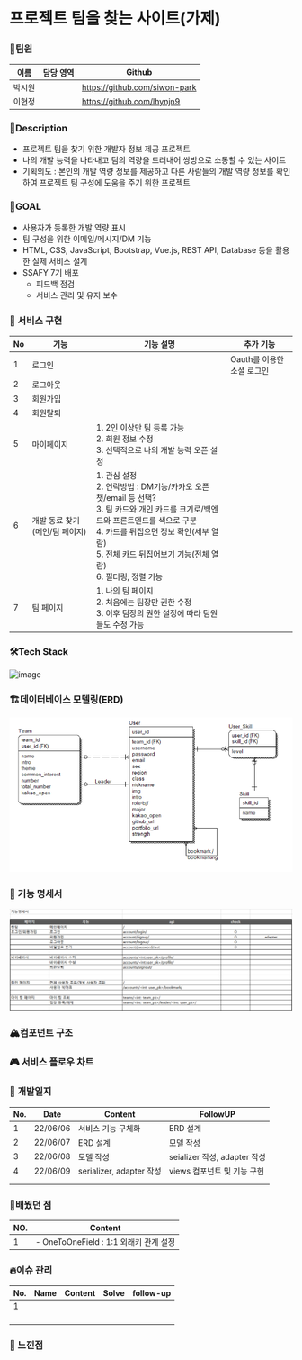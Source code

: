 # 프로젝트 팀을 찾는 사이트(가제)

### 🤝팀원

| 이름   | 담당 영역 | Github                        |
| ------ | --------- | ----------------------------- |
| 박시원 |           | https://github.com/siwon-park |
| 이현정 |           | https://github.com/lhynjn9    |



### 📝Description

- 프로젝트 팀을 찾기 위한 개발자 정보 제공 프로젝트
- 나의 개발 능력을 나타내고 팀의 역량을 드러내어 쌍방으로 소통할 수 있는 사이트
- 기획의도 : 본인의 개발 역량 정보를 제공하고 다른 사람들의 개발 역량 정보를 확인하여 프로젝트 팀 구성에 도움을 주기 위한 프로젝트



### 🥇GOAL

- 사용자가 등록한 개발 역량 표시
- 팀 구성을 위한 이메일/메시지/DM 기능
- HTML, CSS, JavaScript, Bootstrap, Vue.js, REST API, Database 등을 활용한 실제 서비스 설계
- SSAFY 7기 배포
  - 피드백 점검
  - 서비스 관리 및 유지 보수




### 🎨 서비스 구현

| No   | 기능                           | 기능 설명                                                    | 추가 기능                  |
| ---- | ------------------------------ | ------------------------------------------------------------ | -------------------------- |
| 1    | 로그인                         |                                                              | Oauth를 이용한 소셜 로그인 |
| 2    | 로그아웃                       |                                                              |                            |
| 3    | 회원가입                       |                                                              |                            |
| 4    | 회원탈퇴                       |                                                              |                            |
| 5    | 마이페이지                     | 1. 2인 이상만 팀 등록 가능<br />2. 회원 정보 수정<br />3. 선택적으로 나의 개발 능력 오픈 설정<br /> |                            |
| 6    | 개발 동료 찾기(메인/팀 페이지) | 1. 관심 설정<br />2. 연락방법 : DM기능/카카오 오픈챗/email 등 선택?<br />3. 팀 카드와 개인 카드를 크기로/백엔드와 프론트엔드를 색으로 구분<br />4. 카드를 뒤집으면 정보 확인(세부 열람)<br />5. 전체 카드 뒤집어보기 기능(전체 열람)<br />6. 필터링, 정렬 기능 |                            |
| 7    | 팀 페이지                      | 1. 나의 팀 페이지<br />2. 처음에는 팀장만 권한 수정<br />3. 이후 팀장의 권한 설정에 따라 팀원들도 수정 가능 |                            |



### 🛠Tech Stack

![image](https://user-images.githubusercontent.com/93081720/170559780-a977ed18-e589-4ffd-bb49-2f24d92cdeac.png)



### 🏗데이터베이스 모델링(ERD)

![image-20220609215301830](images/README/image-20220609215301830.png)



### 🐾 기능 명세서

![image-20220609160145123](images/README/image-20220609160145123.png)



### 🏔컴포넌트 구조



### 🎮 서비스 플로우 차트



### 📜 개발일지

| No.  | Date     | Content                  | FollowUP                     |
| ---- | -------- | ------------------------ | ---------------------------- |
| 1    | 22/06/06 | 서비스 기능 구체화       | ERD 설계                     |
| 2    | 22/06/07 | ERD 설계                 | 모델 작성                    |
| 3    | 22/06/08 | 모델 작성                | seializer 작성, adapter 작성 |
| 4    | 22/06/09 | serializer, adapter 작성 | views 컴포넌트 및 기능 구현  |
|      |          |                          |                              |
|      |          |                          |                              |



### 💎배웠던 점

| NO.  | Content                                |
| ---- | -------------------------------------- |
| 1    | - OneToOneField : 1:1 외래키 관계 설정 |



### 🔥이슈 관리

| No.  | Name | Content | Solve | follow-up |
| ---- | ---- | ------- | ----- | --------- |
| 1    |      |         |       |           |
|      |      |         |       |           |
|      |      |         |       |           |
|      |      |         |       |           |
|      |      |         |       |           |



### 🤔 느낀점

